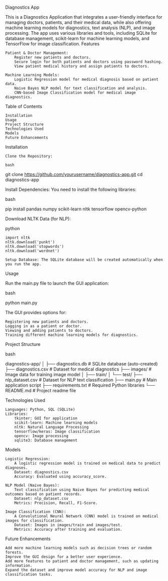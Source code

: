 Diagnostics App

This is a Diagnostics Application that integrates a user-friendly interface for managing doctors, patients, and their medical data, while also offering machine learning models for diagnostics, text analysis (NLP), and image processing. The app uses various libraries and tools, including SQLite for database management, scikit-learn for machine learning models, and TensorFlow for image classification.
Features

    Patient & Doctor Management:
        Register new patients and doctors.
        Secure login for both patients and doctors using password hashing.
        View patient medical history and assign patients to doctors.

    Machine Learning Models:
        Logistic Regression model for medical diagnosis based on patient data.
        Naive Bayes NLP model for text classification and analysis.
        CNN-based Image Classification model for medical image diagnostics.

Table of Contents

    Installation
    Usage
    Project Structure
    Technologies Used
    Models
    Future Enhancements

Installation

    Clone the Repository:

    bash

git clone https://github.com/yourusername/diagnostics-app.git
cd diagnostics-app

Install Dependencies: You need to install the following libraries:

bash

pip install pandas numpy scikit-learn nltk tensorflow opencv-python

Download NLTK Data (for NLP):

python

    import nltk
    nltk.download('punkt')
    nltk.download('stopwords')
    nltk.download('wordnet')

    Setup Database: The SQLite database will be created automatically when you run the app.

Usage

Run the main.py file to launch the GUI application:

bash

python main.py

The GUI provides options for:

    Registering new patients and doctors.
    Logging in as a patient or doctor.
    Viewing and adding patients to doctors.
    Training different machine learning models for diagnostics.

Project Structure

bash

diagnostics-app/
│
├── diagnostics.db            # SQLite database (auto-created)
├── diagnostics.csv           # Dataset for medical diagnostics
├── images/                   # Image data for training image model
│   ├── train/
│   └── test/
├── nlp_dataset.csv           # Dataset for NLP text classification
├── main.py                   # Main application script
├── requirements.txt          # Required Python libraries
└── README.md                 # Project readme file

Technologies Used

    Languages: Python, SQL (SQLite)
    Libraries:
        tkinter: GUI for application
        scikit-learn: Machine learning models
        nltk: Natural Language Processing
        tensorflow/keras: Image classification
        opencv: Image processing
        sqlite3: Database management

Models

    Logistic Regression:
        A logistic regression model is trained on medical data to predict diagnoses.
        Dataset: diagnostics.csv
        Accuracy: Evaluated using accuracy_score.

    NLP Model (Naive Bayes):
        Text classification using Naive Bayes for predicting medical outcomes based on patient records.
        Dataset: nlp_dataset.csv
        Metrics: Precision, Recall, F1-Score.

    Image Classification (CNN):
        A Convolutional Neural Network (CNN) model is trained on medical images for classification.
        Dataset: Images in images/train and images/test.
        Metrics: Accuracy after training and evaluation.

Future Enhancements

    Add more machine learning models such as decision trees or random forests.
    Improve the GUI design for a better user experience.
    Add more features to patient and doctor management, such as updating information.
    Expand the dataset and improve model accuracy for NLP and image classification tasks.
